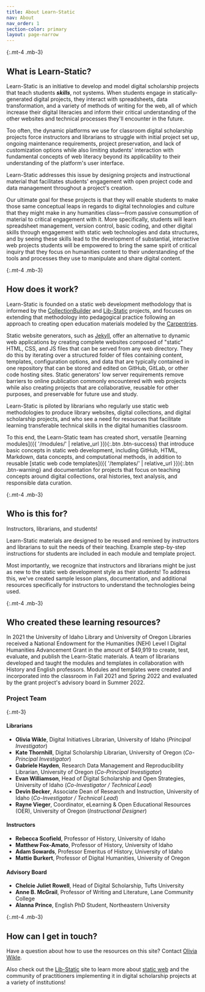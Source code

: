 ```yaml
---
title: About Learn-Static
nav: About
nav_order: 1
section-color: primary
layout: page-narrow
---
```


{:.mt-4 .mb-3}
## What is Learn-Static?

Learn-Static is an initiative to develop and model digital scholarship projects that teach students ***skills***, not systems.
When students engage in statically-generated digital projects, they interact with spreadsheets, data transformation, and a variety of methods of writing for the web, all of which increase their digital literacies and inform their critical understanding of the other websites and technical processes they'll encounter in the future.

Too often, the dynamic platforms we use for classroom digital scholarship projects force instructors and librarians to struggle with initial project set up, ongoing maintenance requirements, project preservation, and lack of customization options while also limiting students' interaction with fundamental concepts of web literacy beyond its applicability to their understanding of the platform's user interface.

Learn-Static addresses this issue by designing projects and instructional material that facilitates students' engagement with open project code and data management throughout a project's creation.

Our ultimate goal for these projects is that they will enable students to make those same conceptual leaps in regards to digital technologies and culture that they might make in any humanities class—from passive consumption of material to critical engagement with it.
More specifically, students will learn spreadsheet management, version control, basic coding, and other digital skills through engagement with static web technologies and data structures, and by seeing these skills lead to the development of substantial, interactive web projects students will be empowered to bring the same spirit of critical inquiry that they focus on humanities content to their understanding of the tools and processes they use to manipulate and share digital content.

{:.mt-4 .mb-3}
## How does it work?

Learn-Static is founded on a static web development methodology that is informed by the [CollectionBuilder](https://collectionbuilder.github.io/) and [Lib-Static](https://lib-static.github.io/) projects, and focuses on extending that methodology into pedagogical practice following an approach to creating open education materials modeled by the [Carpentries](https://software-carpentry.org/about/).

Static website generators, such as [​Jekyll](https://jekyllrb.com/)​, offer an alternative to dynamic web applications by creating complete websites composed of "static" HTML, CSS, and JS files that can be served from any web directory.
They do this by iterating over a structured folder of files containing content, templates, configuration options, and data that are typically contained in one repository that can be stored and edited on GitHub, GitLab, or other code hosting sites.
Static generators' low server requirements remove barriers to online publication commonly encountered with web projects​ while also creating projects that are collaborative, reusable for other purposes, and preservable for future use and study.

Learn-Static is piloted by librarians who regularly use static web methodologies to produce library websites, digital collections, and digital scholarship projects, and who see a need for resources that facilitate learning transferable technical skills in the digital humanities classroom.

To this end, the Learn-Static team has created short, versatile [learning modules]({{ '/modules/' | relative_url }}){:.btn .btn-success} that introduce basic concepts in static web development, including GitHub, HTML, Markdown, data concepts, and computational methods, in addition to reusable [static web code templates]({{ '/templates/' | relative_url }}){:.btn .btn-warning} and documentation for projects that focus on teaching concepts around digital collections, oral histories, text analysis, and responsible data curation.

{:.mt-4 .mb-3}
## Who is this for?

Instructors, librarians, and students!

Learn-Static materials are designed to be reused and remixed by instructors and librarians to suit the needs of their teaching.
Example step-by-step instructions for students are included in each module and template project. 

Most importantly, we recognize that instructors and librarians might be just as new to the static web development style as their students!
To address this, we've created sample lesson plans, documentation, and additional resources specifically for instructors to understand the technologies being used.

{:.mt-4 .mb-3}
## Who created these learning resources?

In 2021 the University of Idaho Library and University of Oregon Libraries received a National Endowment for the Humanities (NEH) Level I Digital Humanities Advancement Grant in the amount of $49,919 to create, test, evaluate, and publish the Learn-Static materials.
A team of librarians developed and taught the modules and templates in collaboration with History and English professors.
Modules and templates were created and incorporated into the classroom in Fall 2021 and Spring 2022 and evaluated by the grant project's advisory board in Summer 2022.

### Project Team

{:.mt-3}
#### Librarians

- **Olivia Wikle**, Digital Initiatives Librarian, University of Idaho (*Principal Investigator*)
- **Kate Thornhill**, Digital Scholarship Librarian, University of Oregon (*Co-Principal Investigator*)
- **Gabriele Hayden**, Research Data Management and Reproducibility Librarian, University of Oregon (*Co-Principal Investigator*)
- **Evan Williamson**, Head of Digital Scholarship and Open Strategies, University of Idaho (*Co-Investigator / Technical Lead*)
- **Devin Becker**, Associate Dean of Research and Instruction, University of Idaho (*Co-Investigator / Technical Lead*)
- **Rayne Vieger**, Coordinator, eLearning & Open Educational Resources (OER), University of Oregon (*Instructional Designer*)

#### Instructors

- **Rebecca Scofield**, Professor of History, University of Idaho
- **Matthew Fox-Amato**, Professor of History, University of Idaho
- **Adam Sowards**, Professor Emeritus of History, University of Idaho
- **Mattie Burkert**, Professor of Digital Humanities, University of Oregon

#### Advisory Board

- **Chelcie Juliet Rowell**, Head of Digital Scholarship, Tufts University
- **Anne B. McGrail**, Professor of Writing and Literature, Lane Community College
- **Alanna Prince**, English PhD Student, Northeastern University

{:.mt-4 .mb-3}
## How can I get in touch?

Have a question about how to use the resources on this site?
Contact [Olivia Wikle](mailto:omwikle@iastate.edu).

Also check out the [Lib-Static](https://lib-static.github.io/) site to learn more about [static web](https://lib-static.github.io/about/) and the community of practitioners implementing it in digital scholarship projects at a variety of institutions!